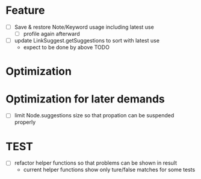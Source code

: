 # Feature
- [ ] Save & restore Note/Keyword usage including latest use
    - [ ] profile again afterward
- [ ] update LinkSuggest.getSuggestions to sort with latest use
    - expect to be done by above TODO

# Optimization

# Optimization for later demands
- [ ] limit Node.suggestions size so that propation can be suspended properly

# TEST
- [ ] refactor helper functions so that problems can be shown in result
    - current helper functions show only ture/false matches for some tests